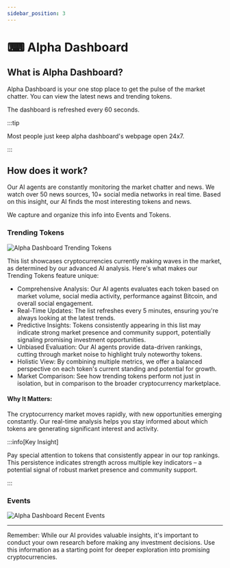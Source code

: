 ```yaml
---
sidebar_position: 3
---
```


# ⌨ Alpha Dashboard

## What is Alpha Dashboard?

Alpha Dashboard is your one stop place to get the pulse of the market chatter.
You can view the latest news and trending tokens.

The dashboard is refreshed every 60 seconds.

:::tip

Most people just keep alpha dashboard's webpage open 24x7.

:::

## How does it work?

Our AI agents are constantly monitoring the market chatter and news. We watch
over 50 news sources, 10+ social media networks in real time. Based on this
insight, our AI finds the most interesting tokens and news.

We capture and organize this info into Events and Tokens.

### Trending Tokens

<img
  src="/img/product/alpha_dashboard_tokens.png"
  alt="Alpha Dashboard Trending Tokens"
  title="Alpha Dashboard Trending Tokens"
  className="custom-class"
/>

This list showcases cryptocurrencies currently making waves in the market, as determined by our advanced AI analysis. Here's what makes our Trending Tokens feature unique:

- Comprehensive Analysis: Our AI agents evaluates each token based on market volume, social media activity, performance against Bitcoin, and overall social engagement.
- Real-Time Updates: The list refreshes every 5 minutes, ensuring you're always looking at the latest trends.
- Predictive Insights: Tokens consistently appearing in this list may indicate strong market presence and community support, potentially signaling promising investment opportunities.
- Unbiased Evaluation: Our AI agents provide data-driven rankings, cutting through market noise to highlight truly noteworthy tokens.
- Holistic View: By combining multiple metrics, we offer a balanced perspective on each token's current standing and potential for growth.
- Market Comparison: See how trending tokens perform not just in isolation, but in comparison to the broader cryptocurrency marketplace.

#### Why It Matters:
The cryptocurrency market moves rapidly, with new opportunities emerging constantly. Our real-time analysis helps you stay informed about which tokens are generating significant interest and activity.

:::info[Key Insight]

Pay special attention to tokens that consistently appear in our top rankings. This persistence indicates strength across multiple key indicators – a potential signal of robust market presence and community support.

:::



### Events

<img
  src="/img/product/alpha_dashboard_recent_events.png"
  alt="Alpha Dashboard Recent Events"
  title="Alpha Dashboard Recent Events"
  className="custom-class"
/>



---


Remember: While our AI provides valuable insights, it's important to conduct your own research before making any investment decisions. Use this information as a starting point for deeper exploration into promising cryptocurrencies.
